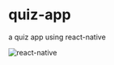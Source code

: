 # quiz-app

a quiz app using react-native

![react-native](https://icts.io/wp-content/uploads/2020/04/react-native.png)

